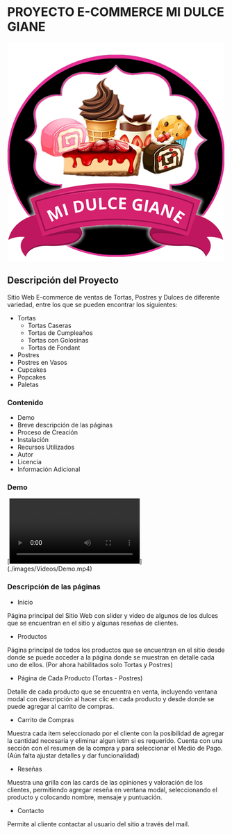 # PROYECTO E-COMMERCE MI DULCE GIANE

![Logo de la página.](./images/Logo/Logo2.png)

## Descripción del Proyecto

Sitio Web E-commerce de ventas de Tortas, Postres y Dulces de diferente variedad, entre los que se pueden encontrar los siguientes:

* Tortas
  - Tortas Caseras
  - Tortas de Cumpleaños
  - Tortas con Golosinas
  - Tortas de Fondant
* Postres 
* Postres en Vasos
* Cupcakes
* Popcakes
* Paletas

### Contenido

* Demo
* Breve descripción de las páginas
* Proceso de Creación
* Instalación
* Recursos Utilizados
* Autor
* Licencia
* Información Adicional


### Demo

[![Video demostrativo del sitio.](./images/Videos/Demo.mp4)]
(./images/Videos/Demo.mp4)

### Descripción de las páginas

* Inicio

Página principal del Sitio Web con slider y video de algunos de los dulces que se encuentran en el sitio y algunas reseñas de clientes.

* Productos

Página principal de todos los productos que se encuentran en el sitio desde donde se puede acceder a la página donde se muestran en detalle cada uno de ellos. (Por ahora habilitados solo Tortas y Postres)

* Página de Cada Producto (Tortas - Postres)

Detalle de cada producto que se encuentra en venta, incluyendo ventana modal con descripción al hacer clic en cada producto y desde donde se puede agregar al carrito de compras.

* Carrito de Compras

Muestra cada item seleccionado por el cliente con la posibilidad de agregar la cantidad necesaria y eliminar algun ietm si es requerido. Cuenta con una sección con el resumen de la compra y para seleccionar el Medio de Pago. (Aún falta ajustar detalles y dar funcionalidad)

* Reseñas

Muestra una grilla con las cards de las opiniones y valoración de los clientes, permitiendo agregar reseña en ventana modal, seleccionando el producto y colocando nombre, mensaje y puntuación.

* Contacto

Permite al cliente contactar al usuario del sitio a través del mail.